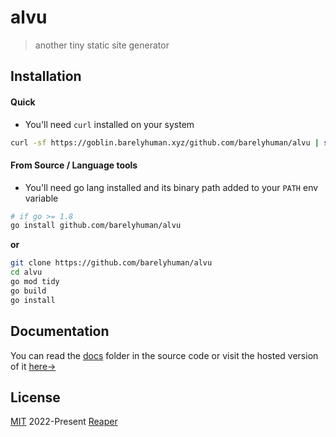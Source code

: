 # alvu

> another tiny static site generator

## Installation

#### Quick

- You'll need `curl` installed on your system

```sh
curl -sf https://goblin.barelyhuman.xyz/github.com/barelyhuman/alvu | sh
```

#### From Source / Language tools

- You'll need go lang installed and its binary path added to your `PATH` env
  variable

```sh
# if go >= 1.8
go install github.com/barelyhuman/alvu
```

**or**

```sh
git clone https://github.com/barelyhuman/alvu
cd alvu 
go mod tidy 
go build 
go install
```

## Documentation 
You can read the [docs](docs/pages/index) folder in the source code or visit the hosted version of it [here&rarr;](https://barelyhuman.github.io/alvu/)

## License 
[MIT](license) 2022-Present [Reaper](https://github.com/barelyhuman)
